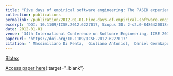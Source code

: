 ```yaml
---
title: "Five days of empirical software engineering: The PASED experience"
collection: publications
permalink: /publication/2012-01-01-Five-days-of-empirical-software-engineering-The-PASED-experience
excerpt: 'DOI: 10.1109/ICSE.2012.6227017, Scopus ID: 2-s2.0-84864200184, Cited by: 0'
date: 2012-01-01
venue: '34th International Conference on Software Engineering, ICSE 2012, June 2-9, 2012, Zurich, Switzerland'
paperurl: 'https://doi.org/10.1109/ICSE.2012.6227017'
citation: ' Massimiliano Di Penta,  Giuliano Antoniol,  Daniel Germ&apos;an,  Yann-Ga&quot;el Gu&apos;eh&apos;eneuc,  Bram Adams, &quot;Five days of empirical software engineering: The PASED experience.&quot; 34th International Conference on Software Engineering, ICSE 2012, June 2-9, 2012, Zurich, Switzerland, 2012.'
---
```

[Bibtex](https://dblp.org/rec/bib/conf/icse/PentaAGGA12)

[Access paper here](https://doi.org/10.1109/ICSE.2012.6227017){:target="_blank"}
